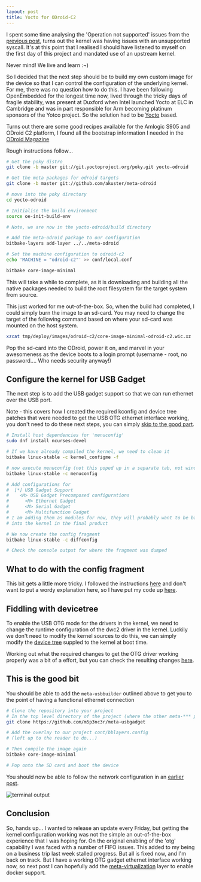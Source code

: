 ```yaml
---
layout: post
title: Yocto for ODroid-C2
---
```


I spent some time analysing the 'Operation not supported' issues from the [previous post](../Native_buildx_on_arm_pt2/), turns out the kernel was having issues with an unsupported syscall.  It's at this point that I realised I should have listened to myself on the first day of this project and mandated use of an upstream kernel.

Never mind!  We live and learn :¬)

So I decided that the next step should be to build my own custom image for the device so that I can control the configuration of the underlying kernel.  For me, there was no question how to do this.  I have been following OpenEmbedded for the longest time now, lived through the tricky days of fragile stability, was present at  Duxford when Intel launched Yocto at ELC in Cambridge and was in part responsible for Arm becoming platinum sponsors of the Yotco project.  So the solution had to be [Yocto](https://www.yoctoproject.org/) based.

Turns out there are some good recipes available for the Amlogic S905 and ODroid C2 platform, I found all the bootstrap information I needed in the [ODroid Magazine](https://magazine.odroid.com/article/yocto-project-running-odroid-c2/)

Rough instructions follow...

```bash
# Get the poky distro
git clone -b master git://git.yoctoproject.org/poky.git yocto-odroid

# Get the meta packages for odroid targets
git clone -b master git://github.com/akuster/meta-odroid

# move into the poky directory
cd yocto-odroid

# Initialise the build environment
source oe-init-build-env

# Note, we are now in the yocto-odroid/build directory

# Add the meta-odroid package to our configuration
bitbake-layers add-layer ../../meta-odroid

# Set the machine configuration to odroid-c2
echo 'MACHINE = "odroid-c2"' >> conf/local.conf

bitbake core-image-minimal
```

This will take a while to complete, as it is downloading and building all the native packages needed to build the root filesystem for the target system from source.

This just worked for me out-of-the-box.  So, when the build had completed, I could simply burn the image to an sd-card.  You may need to change the target of the following command based on where your sd-card was mounted on the host system.

```bash
xzcat tmp/deploy/images/odroid-c2/core-image-minimal-odroid-c2.wic.xz | sudo dd of=/dev/mmcblk0 bs=4M iflag=fullblock oflag=direct conv=fsync status=progress
```

Pop the sd-card into the ODroid, power it on, and marvel in your awesomeness as the device boots to a login prompt (username - root, no password.... Who needs security anyway!)

## Configure the kernel for USB Gadget

The next step is to add the USB gadget support so that we can run ethernet over the USB port.

Note - this covers how I created the required kconfig and device tree patches that were needed to get the USB OTG ethernet interface working, you don't need to do these next steps, you can simply [skip to the good part](#this-is-the-good-bit).

```bash
# Install host dependencies for 'menuconfig'
sudo dnf install ncurses-devel

# If we have already compiled the kernel, we need to clean it
bitbake linux-stable -c kernel_configme -f

# now execute menuconfig (not this poped up in a separate tab, not window)
bitbake linux-stable -c menuconfig

# Add configurations for
#  [*] USB Gadget Support
#    <M> USB Gadget Precomposed configurations
#      <M> Ethernet Gadget
#      <M> Serial Gadget
#      <M> Multifunction Gadget
# I am adding them as modules for now, they will probably want to be baked
# into the kernel in the final product

# We now create the config fragment
bitbake linux-stable -c diffconfig

# Check the console output for where the fragment was dumped
```

## What to do with the config fragment

This bit gets a little more tricky.  I followed the instructions [here](https://www.yoctoproject.org/docs/1.8/dev-manual/dev-manual.html#understanding-and-creating-layers) and don't want to put a wordy explanation here, so I have put my code up [here](https://github.com/m5p3nc3r/meta-usbbuilder).

## Fiddling with devicetree

To enable the USB OTG mode for the drivers in the kernel, we need to change the runtime configuration of the dwc2 driver in the kernel.  Luckily we don't need to modify the kernel sources to do this, we can simply modify the [device tree](https://www.devicetree.org/) suppled to the kernel at boot time.

Working out what the required changes to get the OTG driver working properly was a bit of a effort, but you can check the resulting changes [here](https://github.com/m5p3nc3r/meta-usbbuilder/blob/master/recipes-kernel/linux/linux-stable/usbgadget.patch).

## This is the good bit

You should be able to add the ```meta-usbbuilder``` outlined above to get you to the point of having a functional ethernet connection

```bash
# Clone the repository into your project
# In the top level directory of the project (where the other meta-*** projects are)
git clone https://github.com/m5p3nc3r/meta-usbgadget

# Add the overlay to our project cont/bblayers.config
# (left up to the reader to do...)

# Then compile the image again
bitbake core-image-minimal

# Pop onto the SD card and boot the device
```

You should now be able to follow the network configuration in an [earlier post](../Native_buildx_on_arm/#setting-up-the-usb-gadget-ethernet).

![terminal output](../images/g_ether.gif)

## Conclusion

So, hands up... I wanted to release an update every Friday, but getting the kernel configuration working was not the simple an out-of-the-box experience that I was hoping for.  On the original enabling of the 'otg' capability I was faced with a number of FIFO issues.  This added to my being on a business trip last week stalled progress.  But all is fixed now, and I'm back on track.  But I have a working OTG gadget ethernet interface working now, so next post I can hopefully add the [meta-virtualization](https://git.yoctoproject.org/cgit/cgit.cgi/meta-virtualization/) layer to enable docker support.
